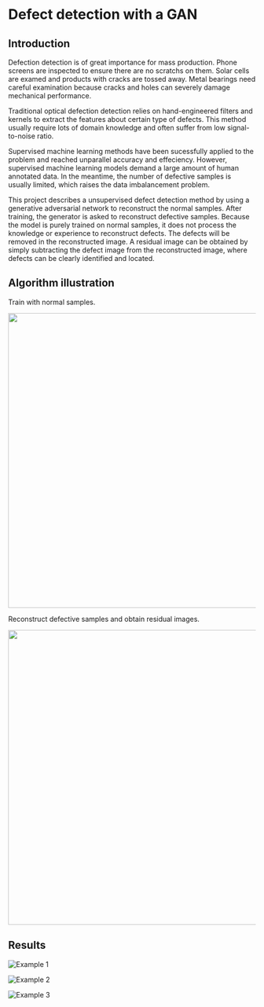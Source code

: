 ﻿
# Defect detection with a GAN

## Introduction

Defection detection is of great importance for mass production. Phone screens are inspected to ensure there are no scratchs on them. Solar cells are examed and products with cracks are tossed away. Metal  bearings need careful examination because cracks and holes can severely damage mechanical performance.

Traditional optical defection detection relies on hand-engineered filters and kernels to extract the features about certain type of defects. This method usually require lots of domain knowledge and often suffer from low signal-to-noise ratio. 

Supervised machine learning methods have been sucessfully applied to the problem and reached unparallel accuracy and effeciency. However, supervised machine learning models demand a large amount of human annotated data. In the meantime, the number of defective samples is usually limited, which raises the data imbalancement problem.

This project describes a unsupervised defect detection method by using a generative adversarial network to reconstruct the normal samples. After training, the generator is asked to reconstruct defective samples. Because the model is purely trained on normal samples, it does not process the knowledge or experience to reconstruct defects. The defects will be removed in the reconstructed image. A residual image can be obtained by simply subtracting the defect image from the reconstructed image, where defects can be clearly identified and located.

## Algorithm illustration

Train with normal samples.
<p align="left">
  <img src="https://github.com/tojunesa/defect-detection-with-GAN/blob/main/img/algorithm%20illustration%201.png" width="600"/>
</p>

Reconstruct defective samples and obtain residual images.
<p align="left">
  <img src="https://github.com/tojunesa/defect-detection-with-GAN/blob/main/img/algorithm%20illustration%202.png" width="600"/>
</p>


## Results

![Example 1](https://github.com/tojunesa/defect-detection-with-GAN/blob/main/img/example1.png)

![Example 2](https://github.com/tojunesa/defect-detection-with-GAN/blob/main/img/example2.png)

![Example 3](https://github.com/tojunesa/defect-detection-with-GAN/blob/main/img/example3.png)
